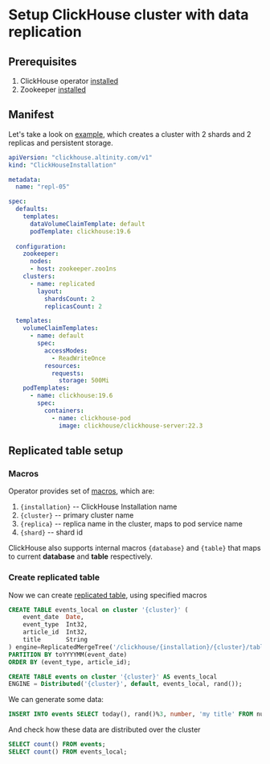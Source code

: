 
# Setup ClickHouse cluster with data replication

## Prerequisites

1. ClickHouse operator [installed][operator_installation_details.md]
1. Zookeeper [installed][zookeeper_setup.md]


## Manifest

Let's take a look on [example][chi-examples/04-replication-zookeeper-05-simple-PV.yaml], which creates a cluster with 2 shards and 2 replicas and persistent storage.

```yaml
apiVersion: "clickhouse.altinity.com/v1"
kind: "ClickHouseInstallation"

metadata:
  name: "repl-05"

spec:
  defaults:
    templates: 
      dataVolumeClaimTemplate: default
      podTemplate: clickhouse:19.6
 
  configuration:
    zookeeper:
      nodes:
      - host: zookeeper.zoo1ns
    clusters:
      - name: replicated
        layout:
          shardsCount: 2
          replicasCount: 2

  templates:
    volumeClaimTemplates:
      - name: default
        spec:
          accessModes:
            - ReadWriteOnce
          resources:
            requests:
              storage: 500Mi
    podTemplates:
      - name: clickhouse:19.6
        spec:
          containers:
            - name: clickhouse-pod
              image: clickhouse/clickhouse-server:22.3
```


## Replicated table setup

### Macros
Operator provides set of [macros][macros], which are:
 1. `{installation}` -- ClickHouse Installation name
 1. `{cluster}` -- primary cluster name
 1. `{replica}` -- replica name in the cluster, maps to pod service name
 1. `{shard}` -- shard id

ClickHouse also supports internal macros `{database}` and `{table}` that maps to current **database** and **table** respectively.

### Create replicated table

Now we can create [replicated table][replication], using specified macros

```sql
CREATE TABLE events_local on cluster '{cluster}' (
    event_date  Date,
    event_type  Int32,
    article_id  Int32,
    title       String
) engine=ReplicatedMergeTree('/clickhouse/{installation}/{cluster}/tables/{shard}/{database}/{table}', '{replica}')
PARTITION BY toYYYYMM(event_date)
ORDER BY (event_type, article_id);
```

```sql
CREATE TABLE events on cluster '{cluster}' AS events_local
ENGINE = Distributed('{cluster}', default, events_local, rand());
```

We can generate some data:
```sql
INSERT INTO events SELECT today(), rand()%3, number, 'my title' FROM numbers(100);
```

And check how these data are distributed over the cluster
```sql
SELECT count() FROM events;
SELECT count() FROM events_local;
```

[operator_installation_details.md]: ./operator_installation_details.md
[zookeeper_setup.md]: ./zookeeper_setup.md
[chi-examples/04-replication-zookeeper-05-simple-PV.yaml]: ./chi-examples/04-replication-zookeeper-05-simple-PV.yaml
[macros]: https://clickhouse.yandex/docs/en/operations/server_settings/settings/#macros
[replication]: https://clickhouse.yandex/docs/en/operations/table_engines/replication/
